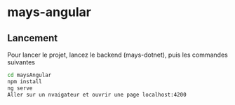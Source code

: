 # mays-angular

## Lancement

Pour lancer le projet, lancez le backend (mays-dotnet), puis les commandes suivantes

```bash
cd maysAngular
npm install
ng serve  
Aller sur un nvaigateur et ouvrir une page localhost:4200
```
